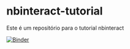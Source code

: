 # nbinteract-tutorial
Este é um repositório para o tutorial nbinteract

[![Binder](https://mybinder.org/badge_logo.svg)](https://mybinder.org/v2/gh/osvaldocarvalho/nbinteract-tutorial/master)
